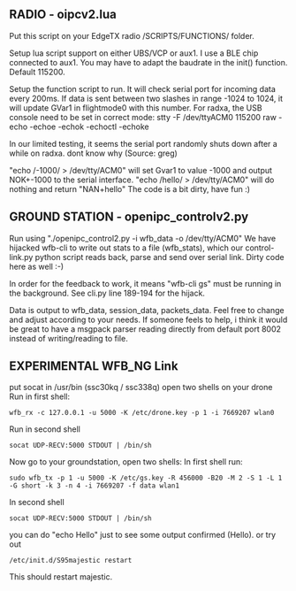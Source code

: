 ## RADIO - oipcv2.lua
Put this script on your EdgeTX radio /SCRIPTS/FUNCTIONS/ folder.

Setup lua script support on either UBS/VCP or aux1. I use a BLE chip connected to aux1. You may have to adapt the baudrate in the init() function. Default 115200.

Setup the function script to run. It will check serial port for incoming data every 200ms. If data is sent between two slashes in range -1024 to 1024, it will update GVar1 in flightmode0 with this number.
For radxa, the USB console need to be set in correct mode: stty -F /dev/ttyACM0 115200 raw -echo -echoe -echok -echoctl -echoke

In our limited testing, it seems the serial port randomly shuts down after a while on radxa. dont know why (Source: greg)

"echo /-1000/ > /dev/tty/ACM0" will set Gvar1 to value -1000 and output NOK+-1000 to the serial interface.
"echo /hello/ > /dev/tty/ACM0" will do nothing and return "NAN+hello"
The code is a bit dirty, have fun :)

## GROUND STATION - openipc_controlv2.py
Run using "./openipc_control2.py -i wfb_data -o /dev/tty/ACM0"
We have hijacked wfb-cli to write out stats to a file (wfb_stats), which  our control-link.py python script reads back, parse and send over serial link. Dirty code here as well :-)

In order for the feedback to work, it means "wfb-cli gs" must be running in the background. See cli.py line 189-194 for the hijack.

Data is output to wfb_data, session_data, packets_data. Feel free to change and adjust according to your needs.
If someone feels to help, i think it would be great to have a msgpack parser reading directly from default port 8002 instead of writing/reading to file.


## EXPERIMENTAL WFB_NG Link
put socat in /usr/bin (ssc30kq / ssc338q)
open two shells on your drone
Run in first shell:
```
wfb_rx -c 127.0.0.1 -u 5000 -K /etc/drone.key -p 1 -i 7669207 wlan0
```
Run in second shell
```
socat UDP-RECV:5000 STDOUT | /bin/sh
```

Now go to your groundstation, open two shells:
In first shell run:
```
sudo wfb_tx -p 1 -u 5000 -K /etc/gs.key -R 456000 -B20 -M 2 -S 1 -L 1 -G short -k 3 -n 4 -i 7669207 -f data wlan1
```
In second shell
```
socat UDP-RECV:5000 STDOUT | /bin/sh
```
you can do "echo Hello" just to see some output confirmed (Hello).
or try out 
```
/etc/init.d/S95majestic restart
```
This should restart majestic.
